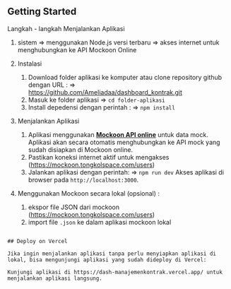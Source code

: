 ## Getting Started
Langkah - langkah Menjalankan Aplikasi

1. sistem 
    => menggunakan Node.js versi terbaru
    => akses internet untuk menghubungkan ke API Mockoon Online

2. Instalasi 
    1. Download folder aplikasi ke komputer atau clone repository github dengan URL : 
        => https://github.com/Ameliadaa/dashboard_kontrak.git 
    2. Masuk ke folder aplikasi => `cd folder-aplikasi`
    3. Install depedensi dengan perintah :
        => `npm install`
     
3. Menjalankan Aplikasi
    1. Aplikasi menggunakan [**Mockoon API online**](https://mockoon.tongkolspace.com/users) untuk data mock. Aplikasi akan secara otomatis menghubungkan ke API mock yang sudah disiapkan di Mockoon online.
    2. Pastikan koneksi internet  aktif untuk mengakses (https://mockoon.tongkolspace.com/users)
    3. Jalankan aplikasi dengan perintah:
        => `npm run dev` 
        Akses aplikasi di browser pada `http://localhost:3000`.

4. Menggunakan Mockoon secara lokal (opsional) :
    1. ekspor file JSON dari mockoon (https://mockoon.tongkolspace.com/users)
    2. import file `.json` ke dalam aplikasi mockoon lokal 
    


```

## Deploy on Vercel

Jika ingin menjalankan aplikasi tanpa perlu menyiapkan aplikasi di lokal, bisa mengunjungi aplikasi yang sudah dideploy di Vercel:

Kunjungi aplikasi di https://dash-manajemenkontrak.vercel.app/ untuk menjalankan aplikasi langsung.


